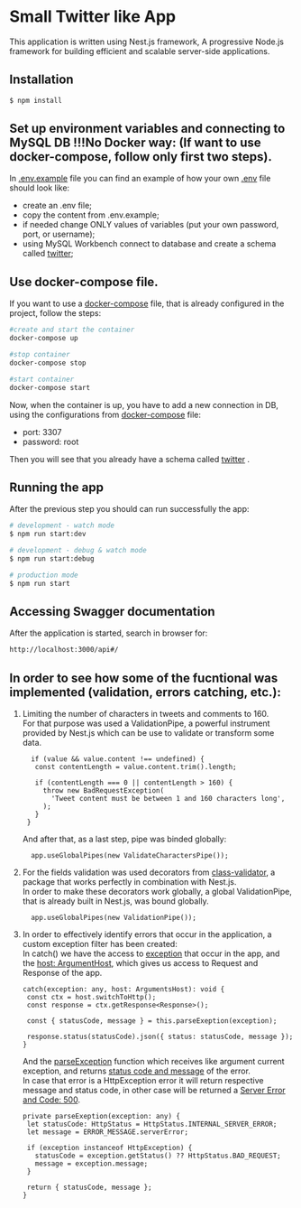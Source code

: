 # Small Twitter like App

This application is written using Nest.js framework, A progressive Node.js framework for building efficient and scalable server-side applications.

## Installation

```bash
$ npm install
```

## Set up environment variables and connecting to MySQL DB !!!No Docker way: (If want to use docker-compose, follow only first two steps).
In <ins>.env.example</ins> file you can find an example of how your own <ins>.env</ins> file should look like:
- create an .env file;
- copy the content from .env.example;
- if needed change ONLY values of variables (put your own password, port, or username);
- using MySQL Workbench connect to database and create a schema called <ins>twitter</ins>;

## Use docker-compose file.
If you want to use a <ins>docker-compose</ins> file, that is already configured in the project, follow the steps:

```bash
#create and start the container
docker-compose up

#stop container 
docker-compose stop

#start container 
docker-compose start
```

Now, when the container is up, you have to add a new connection in DB, using the configurations from <ins>docker-compose</ins> file:
- port: 3307
- password: root 

Then you will see that you already have a schema called <ins>twitter</ins> . 

## Running the app
After the previous step you should can run successfully the app:

```bash
# development - watch mode
$ npm run start:dev

# development - debug & watch mode
$ npm run start:debug

# production mode
$ npm run start
```

## Accessing Swagger documentation
After the application is started, search in browser for:

```bash
http://localhost:3000/api#/
```

## In order to see how some of the fucntional was implemented (validation, errors catching, etc.):

1) Limiting the number of characters in tweets and comments to 160.<br />
   For that purpose was used a ValidationPipe, a powerful instrument provided by Nest.js which can be use to validate or transform some data.
   ```
     if (value && value.content !== undefined) {
      const contentLength = value.content.trim().length;

      if (contentLength === 0 || contentLength > 160) {
        throw new BadRequestException(
          'Tweet content must be between 1 and 160 characters long',
        );
      }
    }
   ```
   And after that, as a last step, pipe was binded globally:
   ```
     app.useGlobalPipes(new ValidateCharactersPipe());

   ```
2) For the fields validation was used decorators from <ins>class-validator</ins>, a package that works perfectly in combination with Nest.js.<br />
   In order to make these decorators work globally, a global ValidationPipe, that is already built in Nest.js, was bound globally.
   ```
     app.useGlobalPipes(new ValidationPipe());

   ```
3) In order to effectively identify errors that occur in the application, a custom exception filter has been created:<br />
   In catch() we have the access to <ins>exception</ins> that occur in the app, and the <ins>host: ArgumentHost</ins>, which gives us access to Request and Response of the app.
   ```
   catch(exception: any, host: ArgumentsHost): void {
    const ctx = host.switchToHttp();
    const response = ctx.getResponse<Response>();

    const { statusCode, message } = this.parseExeption(exception);

    response.status(statusCode).json({ status: statusCode, message });
   }
   ```
  

   And the <ins>parseException</ins> function which receives like argument current exception, and returns <ins>status code and message</ins> of the error.<br />
   In case that error is a HttpException error it will return respective message and status code, in other case will be returned a <ins>Server Error and Code: 500</ins>.
   
   ```
   private parseExeption(exception: any) {
    let statusCode: HttpStatus = HttpStatus.INTERNAL_SERVER_ERROR;
    let message = ERROR_MESSAGE.serverError;

    if (exception instanceof HttpException) {
      statusCode = exception.getStatus() ?? HttpStatus.BAD_REQUEST;
      message = exception.message;
    }

    return { statusCode, message };
   }
   ```


